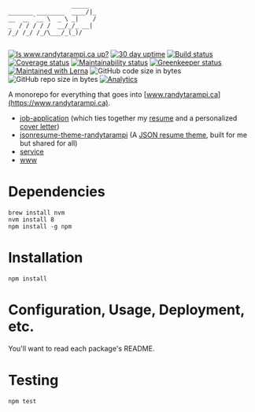 ```
                  _____  
_______ ________  ____/|_
__  __ `__ \  _ \ _|    /
_  / / / / /  __/_/_ __| 
/_/ /_/ /_/\___/_(_)/    
                         
```

[![Is www.randytarampi.ca up?](https://img.shields.io/website-up-down-green-red/https/www.randytarampi.ca.svg?label=www.randytarampi.ca&style=flat-square)](https://www.randytarampi.ca) [![30 day uptime](https://img.shields.io/uptimerobot/ratio/m780949566-9b1b7cc0bdd3be425a9e6ac8.svg?style=flat-square)](https://uptime.randytarampi.ca) [![Build status](https://img.shields.io/travis/randytarampi/me.svg?style=flat-square)](https://travis-ci.org/randytarampi/me)  [![Coverage status](https://img.shields.io/coveralls/randytarampi/me.svg?style=flat-square)](https://coveralls.io/github/randytarampi/me?branch=master) [![Maintainability status](https://img.shields.io/codeclimate/maintainability-percentage/randytarampi/me.svg?style=flat-square)](https://codeclimate.com/github/randytarampi/me/maintainability) [![Greenkeeper status](https://badges.greenkeeper.io/randytarampi/me.svg?style=flat-square)](https://greenkeeper.io/) [![Maintained with Lerna](https://img.shields.io/badge/maintained%20with-lerna-cc00ff.svg?style=flat-square)](https://lernajs.io/) ![GitHub code size in bytes](https://img.shields.io/github/languages/code-size/randytarampi/me.svg?style=flat-square) ![GitHub repo size in bytes](https://img.shields.io/github/repo-size/randytarampi/me.svg?style=flat-square) [![Analytics](https://ga-beacon.appspot.com/UA-50921068-1/beacon/github/randytarampi/me?flat&useReferrer)](https://github.com/igrigorik/ga-beacon)

A monorepo for everything that goes into [www.randytarampi.ca](https://www.randytarampi.ca).

- [job-application](packages/job-application) (which ties together my [resume](packages/resume) and a personalized [cover letter](packages/letter))
- [jsonresume-theme-randytarampi](packages/jsonresume-theme) (A [JSON resume theme](http://themes.jsonresume.org/theme/randytarampi), built for me but shared for all)
- [service](packages/service)
- [www](packages/www)

# Dependencies
```
brew install nvm
nvm install 8
npm install -g npm
```

# Installation

```
npm install
```

# Configuration, Usage, Deployment, etc.

You'll want to read each package's README.

# Testing

```
npm test
```
